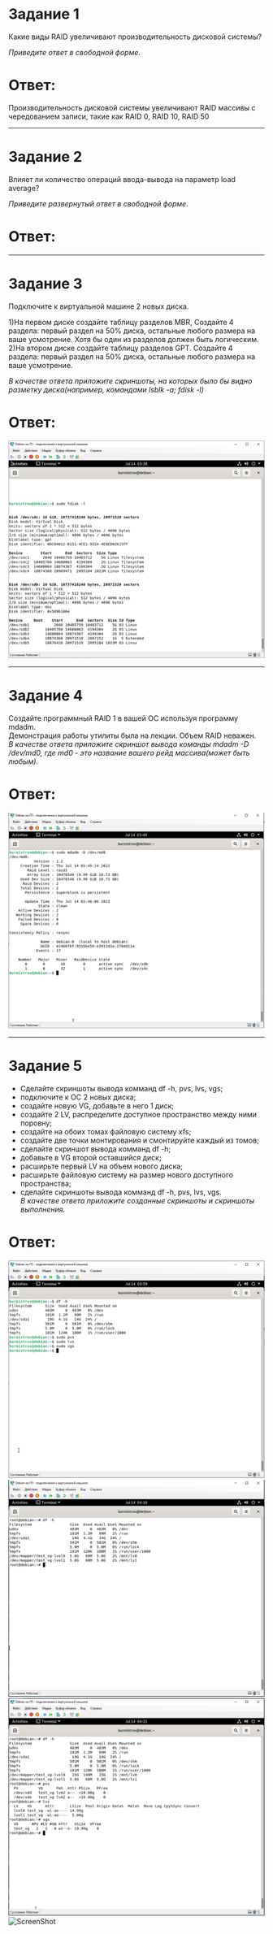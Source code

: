 # Задание 1  
Какие виды RAID увеличивают производительность дисковой системы?  

*Приведите ответ в свободной форме.*  

# Ответ:  

Производительность дисковой системы увеличивают RAID массивы с чередованием записи, такие как RAID 0, RAID 10, RAID 50  

---

# Задание 2

Влияет ли количество операций ввода-вывода на параметр load average?  

*Приведите развернутый ответ в свободной форме.* 

# Ответ:

---

# Задание 3
Подключите к виртуальной машине 2 новых диска.  

1)На первом диске создайте таблицу разделов MBR, Создайте 4 раздела: первый раздел на 50% диска, остальные любого размера на ваше усмотрение. Хотя бы один из разделов должен быть логическим.  
2)На втором диске создайте таблицу разделов GPT. Создайте 4 раздела: первый раздел на 50% диска, остальные любого размера на ваше усмотрение.  

*В качестве ответа приложите скриншоты, на которых было бы видно разметку диска(например, командами lsblk -a; fdisk -l)*

# Ответ:
![ScreenShot](https://github.com/pendolf1984/netology/blob/main/lesson2.6/1.PNG)

---

# Задание 4  
Создайте программный RAID 1 в вашей ОС используя программу mdadm.  
Демонстрация работы утилиты была на лекции. Объем RAID неважен.  
*В качестве ответа приложите скриншот вывода команды mdadm -D /dev/md0, где md0 - это название вашего рейд массива(может быть любым).*  

# Ответ:  
![ScreenShot](https://github.com/pendolf1984/netology/blob/main/lesson2.6/2.PNG)  

---

# Задание 5
* Сделайте скриншоты вывода комманд df -h, pvs, lvs, vgs;  
* подключите к ОС 2 новых диска;  
* создайте новую VG, добавьте в него 1 диск;  
* создайте 2 LV, распределите доступное пространство между ними поровну;  
* создайте на обоих томах файловую систему xfs;  
* создайте две точки монтирования и смонтируйте каждый из томов;  
* сделайте скриншот вывода комманд df -h;  
* добавьте в VG второй оставшийся диск;  
* расширьте первый LV на объем нового диска;  
* расширьте файловую систему на размер нового доступного пространства;  
* сделайте скриншоты вывода комманд df -h, pvs, lvs, vgs.  
*В качестве ответа приложите созданные скриншоты и скриншоты выполнения.*  

# Ответ:
![ScreenShot](https://github.com/pendolf1984/netology/blob/main/lesson2.6/3.PNG)  
![ScreenShot](https://github.com/pendolf1984/netology/blob/main/lesson2.6/4.PNG)  
![ScreenShot](https://github.com/pendolf1984/netology/blob/main/lesson2.6/5.PNG)  
![ScreenShot](https://github.com/pendolf1984/netology/blob/main/lesson2.6/6.PNG)  



